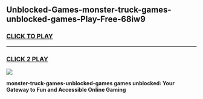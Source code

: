 
## Unblocked-Games-monster-truck-games-unblocked-games-Play-Free-68iw9
<h3>
<a href="https://premium76.site?title=monster-truck-games-unblocked-games&ref=09A">CLICK TO PLAY</a></h3>
<hr>

<h3>
<a href="https://premium76.site?title=monster-truck-games-unblocked-games&ref=09A">CLICK 2 PLAY</a>
  
</h3>

<a href="https://premium76.site?title=monster-truck-games-unblocked-games&ref=09A"><img src="https://clearcache.store/games.png"></a>


**monster-truck-games-unblocked-games games unblocked: Your Gateway to Fun and Accessible Online Gaming**
